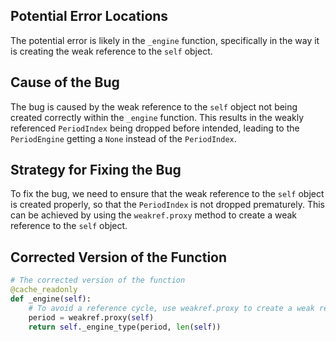 ## Potential Error Locations
The potential error is likely in the `_engine` function, specifically in the way it is creating the weak reference to the `self` object.

## Cause of the Bug
The bug is caused by the weak reference to the `self` object not being created correctly within the `_engine` function. This results in the weakly referenced `PeriodIndex` being dropped before intended, leading to the `PeriodEngine` getting a `None` instead of the `PeriodIndex`.

## Strategy for Fixing the Bug
To fix the bug, we need to ensure that the weak reference to the `self` object is created properly, so that the `PeriodIndex` is not dropped prematurely. This can be achieved by using the `weakref.proxy` method to create a weak reference to the `self` object.

## Corrected Version of the Function
```python
# The corrected version of the function
@cache_readonly
def _engine(self):
    # To avoid a reference cycle, use weakref.proxy to create a weak reference to self
    period = weakref.proxy(self)
    return self._engine_type(period, len(self))
```
